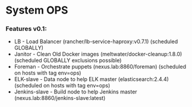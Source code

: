 # System OPS

### Features v0.1:

* LB - Load Balancer (rancher/lb-service-haproxy:v0.7.1) (scheduled GLOBALLY)
* Janitor - Clean Old Docker images (meltwater/docker-cleanup:1.8.0) (scheduled GLOBALLY exclusions possible)
* Foreman - Orchestrate puppets (nexus.lab:8860/foreman) (scheduled on hosts with tag env=ops)
* ELK-slave - Data node to help ELK master (elasticsearch:2.4.4) (scheduled on hosts with tag env=ops)
* Jenkins-slave - Build node to help Jenkins master (nexus.lab:8860/jenkins-slave:latest)


